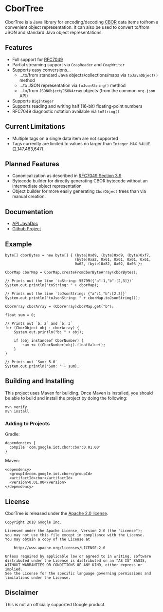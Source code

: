 CborTree
========

CborTree is a Java library for encoding/decoding [CBOR](https://tools.ietf.org/html/rfc7049)
data items to/from a convenient object representation. It can also be used to convert
to/from JSON and standard Java object representations.

## Features ##

 * Full support for [RFC7049](https://tools.ietf.org/html/rfc7049)
 * Partial streaming support via `CoapReader` and `CoapWriter`
 * Supports easy conversions...
    * ...to/from standard Java objects/collections/maps via `toJavaObject()` method
    * ...to JSON representation via `toJsonString()` method
    * ...to/from `JSONObject`/`JSONArray` objects (from the common `org.json` API)
 * Supports `BigInteger`
 * Supports reading and writing half (16-bit) floating-point numbers
 * RFC7049 diagnostic notation available via `toString()`

## Current Limitations ##

 * Multiple tags on a single data item are not supported
 * Tags currently are limited to values no larger than `Integer.MAX_VALUE` (2,147,483,647).

## Planned Features ##

 * Canonicalization as described in [RFC7049 Section 3.9](https://tools.ietf.org/html/rfc7049#section-3.9)
 * Bytecode builder for directly generating CBOR bytecode without an intermediate object representation
 * Object builder for more easily generating `CborObject` trees than via manual creation.

## Documentation ##

 * [API JavaDoc](https://google.github.io/cbortree/releases/latest/apidocs/)
 * [Github Project](https://github.com/google/cbortree)

## Example ##

    byte[] cborBytes = new byte[] { (byte)0xd9, (byte)0xd9, (byte)0xf7,
                                    (byte)0xa2, 0x61, 0x61, 0x01, 0x61,
                                    0x62, (byte)0x82, 0x02, 0x03 };

    CborMap cborMap = CborMap.createFromCborByteArray(cborBytes);

    // Prints out the line `toString: 55799({"a":1,"b":[2,3]})`
    System.out.println("toString: " + cborMap);

    // Prints out the line `toJsonString: {"a":1,"b":[2,3]}`
    System.out.println("toJsonString: " + cborMap.toJsonString());

    CborArray cborArray = (CborArray)cborMap.get("b");

    float sum = 0;

    // Prints out `b: 2` and `b: 3`
    for (CborObject obj : cborArray) {
        System.out.println("b: " + obj);

        if (obj instanceof CborNumber) {
            sum += ((CborNumber)obj).floatValue();
        }
    }

    // Prints out `Sum: 5.0`
    System.out.println("Sum: " + sum);

## Building and Installing ##

This project uses Maven for building. Once Maven is installed, you
should be able to build and install the project by doing the
following:

    mvn verify
    mvn install

### Adding to Projects ###

Gradle:

    dependencies {
	  compile 'com.google.iot.cbor:cbor:0.01.00'
	}

Maven:

    <dependency>
	  <groupId>com.google.iot.cbor</groupId>
	  <artifactId>cbor</artifactId>
	  <version>0.01.00</version>
    </dependency>

## License ##

CborTree is released under the [Apache 2.0 license](LICENSE).

	Copyright 2018 Google Inc.

	Licensed under the Apache License, Version 2.0 (the "License");
	you may not use this file except in compliance with the License.
	You may obtain a copy of the License at

		http://www.apache.org/licenses/LICENSE-2.0

	Unless required by applicable law or agreed to in writing, software
	distributed under the License is distributed on an "AS IS" BASIS,
	WITHOUT WARRANTIES OR CONDITIONS OF ANY KIND, either express or implied.
	See the License for the specific language governing permissions and
	limitations under the License.

## Disclaimer ##

This is not an officially supported Google product.

